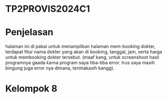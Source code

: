 # TP2PROVIS2024C1

# Penjelasan
halaman ini di pakai untuk menampilkan halaman mem-booking dokter, terdapat fitur nama dokter yang akan di booking, tanggal, jam, serta harga untuk membooking dokter tersebut. (maaf kang, untuk screenshoot hasil programnya gaada karna program saya tiba-tiba error. trus saya masih bingung juga error nya dimana, terimakasih kangg).

# Kelompok 8
